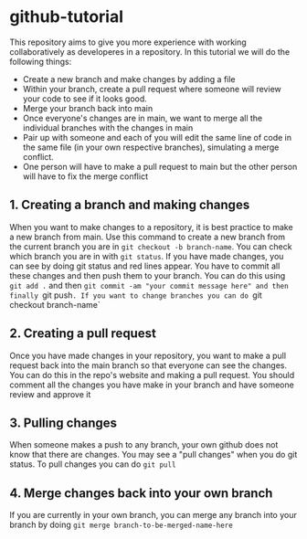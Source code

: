 # github-tutorial
This repository aims to give you more experience with working collaboratively as developeres in a repository. In this tutorial we will do the following things:
- Create a new branch and make changes by adding a file
- Within your branch, create a pull request where someone will review your code to see if it looks good.
- Merge your branch back into main
- Once everyone's changes are in main, we want to merge all the individual branches with the changes in main 
- Pair up with someone and each of you will edit the same line of code in the same file (in your own respective branches), simulating a merge conflict.
- One person will have to make a pull request to main but the other person will have to fix the merge conflict

## 1. Creating a branch and making changes
When you want to make changes to a repository, it is best practice to make a new branch from main. Use this command to create a new branch from the current branch you are in `git checkout -b branch-name`. You can check which branch you are in with `git status`. If you have made changes, you can see by doing git status and red lines appear. You have to commit all these changes and then push them to your branch. You can do this using `git add .` and then `git commit -am "your commit message here" and then finally `git push`. If you want to change branches you can do `git checkout branch-name`
## 2. Creating a pull request
Once you have made changes in your repository, you want to make a pull request back into the main branch so that everyone can see the changes. You can do this in the repo's website and making a pull request. You should comment all the changes you have make in your branch and have someone review and approve it
## 3. Pulling changes
When someone makes a push to any branch, your own github does not know that there are changes. You may see a "pull changes" when you do git status. To pull changes you can do `git pull`

## 4. Merge changes back into your own branch
If you are currently in your own branch, you can merge any branch into your branch by doing `git merge branch-to-be-merged-name-here`


